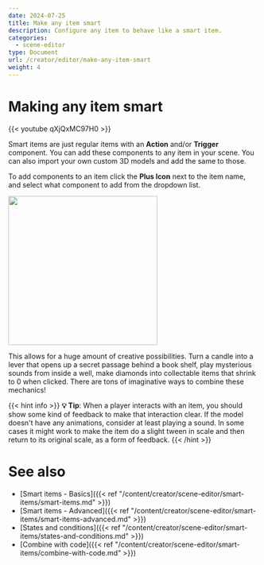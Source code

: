 ```yaml
---
date: 2024-07-25
title: Make any item smart
description: Configure any item to behave like a smart item.
categories:
  - scene-editor
type: Document
url: /creator/editor/make-any-item-smart
weight: 4
---
```


# Making any item smart

{{< youtube qXjQxMC97H0 >}}

Smart items are just regular items with an **Action** and/or **Trigger** component. You can add these components to any item in your scene. You can also import your own custom 3D models and add the same to those.

To add components to an item click the **Plus Icon** next to the item name, and select what component to add from the dropdown list.

<img src="/images/editor/add-component.png" width="300"/>

This allows for a huge amount of creative possibilities. Turn a candle into a lever that opens up a secret passage behind a book shelf, play mysterious sounds from inside a well, make diamonds into collectable items that shrink to 0 when clicked. There are tons of imaginative ways to combine these mechanics!

{{< hint info >}}
**💡 Tip**: When a player interacts with an item, you should show some kind of feedback to make that interaction clear. If the model doesn't have any animations, consider at least playing a sound. In some cases it might work to make the item do a slight tween in scale and then return to its original scale, as a form of feedback.
{{< /hint >}}

# See also

- [Smart items - Basics]({{< ref "/content/creator/scene-editor/smart-items/smart-items.md" >}})
- [Smart items - Advanced]({{< ref "/content/creator/scene-editor/smart-items/smart-items-advanced.md" >}})
- [States and conditions]({{< ref "/content/creator/scene-editor/smart-items/states-and-conditions.md" >}})
- [Combine with code]({{< ref "/content/creator/scene-editor/smart-items/combine-with-code.md" >}})
